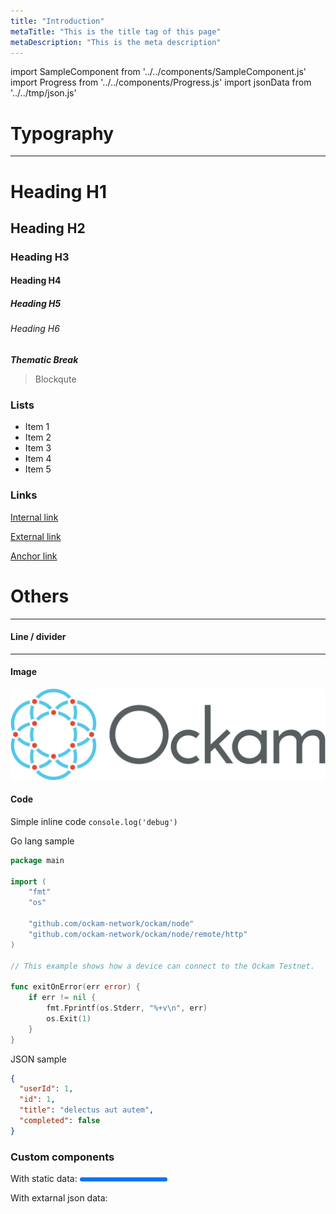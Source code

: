 ```yaml
---
title: "Introduction"
metaTitle: "This is the title tag of this page"
metaDescription: "This is the meta description"
---
```

import SampleComponent from '../../components/SampleComponent.js'
import Progress from '../../components/Progress.js'
import jsonData from '../../tmp/json.js'

# Typography
---

# Heading H1

## Heading H2

### Heading H3

#### Heading H4

##### Heading H5

###### Heading H6

***Thematic Break***

> Blockqute

### Lists
- Item 1
- Item 2
- Item 3
- Item 4
- Item 5

### Links
[Internal link](samples/first-category)

[External link](http://wp.pl)

[Anchor link](#headingh2)

# Others

---

#### Line / divider

---

#### Image
![my image](assets/images/ockam-logo.png)

#### Code

Simple inline code
`console.log('debug')`

Go lang sample
```go
package main

import (
	"fmt"
	"os"

	"github.com/ockam-network/ockam/node"
	"github.com/ockam-network/ockam/node/remote/http"
)

// This example shows how a device can connect to the Ockam Testnet.

func exitOnError(err error) {
	if err != nil {
		fmt.Fprintf(os.Stderr, "%+v\n", err)
		os.Exit(1)
	}
}
```

JSON sample
```json
{
  "userId": 1,
  "id": 1,
  "title": "delectus aut autem",
  "completed": false
}
```

### Custom components

With static data:
<Progress value='20' />

With extarnal json data:
<SampleComponent json={jsonData} title="sample" />


